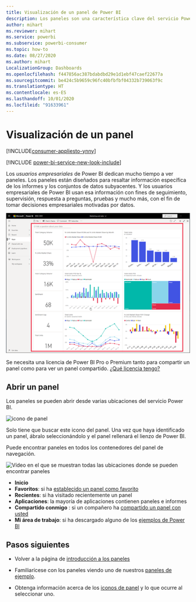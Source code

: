 ```yaml
---
title: Visualización de un panel de Power BI
description: Los paneles son una característica clave del servicio Power BI. Obtenga información sobre cómo abrir y ver un panel.
author: mihart
ms.reviewer: mihart
ms.service: powerbi
ms.subservice: powerbi-consumer
ms.topic: how-to
ms.date: 08/27/2020
ms.author: mihart
LocalizationGroup: Dashboards
ms.openlocfilehash: f447856ac387bdabdbd29e1d1ebf47caef22677a
ms.sourcegitcommit: be424c5b9659c96fc40bfbfbf04332b739063f9c
ms.translationtype: HT
ms.contentlocale: es-ES
ms.lasthandoff: 10/01/2020
ms.locfileid: "91633961"
---
```

# <a name="view-a-dashboard"></a>Visualización de un panel

[!INCLUDE[consumer-appliesto-ynny](../includes/consumer-appliesto-ynny.md)]

[!INCLUDE [power-bi-service-new-look-include](../includes/power-bi-service-new-look-include.md)]

Los *usuarios empresariales* de Power BI dedican mucho tiempo a ver paneles. Los paneles están diseñados para resaltar información específica de los informes y los conjuntos de datos subyacentes. Y los usuarios empresariales de Power BI usan esa información con fines de seguimiento, supervisión, respuesta a preguntas, pruebas y mucho más, con el fin de tomar decisiones empresariales motivadas por datos.

![panel](media/end-user-dashboard-open/power-bi-new-dashboard.png)


Se necesita una licencia de Power BI Pro o Premium tanto para compartir un panel como para ver un panel compartido. [¿Qué licencia tengo?](end-user-license.md) 

## <a name="open-a-dashboard"></a>Abrir un panel

Los paneles se pueden abrir desde varias ubicaciones del servicio Power BI.

![icono de panel](media/end-user-dashboard-open/power-bi-dashboard-icon.png)

Solo tiene que buscar este icono del panel. Una vez que haya identificado un panel, ábralo seleccionándolo y el panel rellenará el lienzo de Power BI.

Puede encontrar paneles en todos los contenedores del panel de navegación. 

![Vídeo en el que se muestran todas las ubicaciones donde se pueden encontrar paneles](media/end-user-dashboard-open/power-bi-open-dashboards.gif)

- **Inicio** 
- **Favoritos**: si ha [establecido un panel como favorito](end-user-favorite.md)
- **Recientes**: si ha visitado recientemente un panel
- **Aplicaciones**: la mayoría de aplicaciones contienen paneles e informes
- **Compartido conmigo** : si un compañero ha [compartido un panel con usted](end-user-shared-with-me.md)
- **Mi área de trabajo**: si ha descargado alguno de los [ejemplos de Power BI](../create-reports/sample-datasets.md)



## <a name="next-steps"></a>Pasos siguientes
* Volver a la página de [introducción a los paneles](end-user-dashboards.md)

* Familiarícese con los paneles viendo uno de nuestros [paneles de ejemplo](../create-reports/sample-tutorial-connect-to-the-samples.md).    
* Obtenga información acerca de los [iconos de panel](end-user-tiles.md) y lo que ocurre al seleccionar uno.
